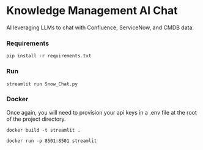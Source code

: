 # Knowledge Management AI Chat

AI leveraging LLMs to chat with Confluence, ServiceNow, and CMDB data.

### Requirements

```commandline
pip install -r requirements.txt
```
### Run
```commandline
streamlit run Snow_Chat.py
```
### Docker
Once again, you will need to provision your api keys in a .env file at the root of the project directory.
```commandline
docker build -t streamlit .
```
```commandline
docker run -p 8501:8501 streamlit
```